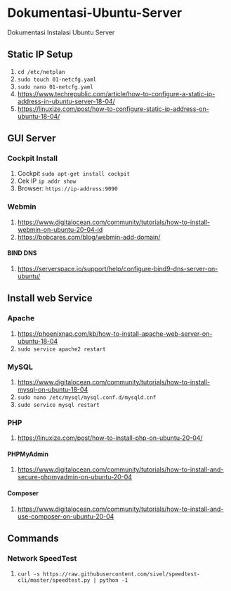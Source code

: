 # Dokumentasi-Ubuntu-Server

Dokumentasi Instalasi Ubuntu Server

## Static IP Setup

1. `cd /etc/netplan`
2. `sudo touch 01-netcfg.yaml`
3. `sudo nano 01-netcfg.yaml`
4. <https://www.techrepublic.com/article/how-to-configure-a-static-ip-address-in-ubuntu-server-18-04/>
5. <https://linuxize.com/post/how-to-configure-static-ip-address-on-ubuntu-18-04/>

## GUI Server

### Cockpit Install

1. Cockpit `sudo apt-get install cockpit`
2. Cek IP `ip addr show`
3. Browser: `https://ip-address:9090`

### Webmin

1. <https://www.digitalocean.com/community/tutorials/how-to-install-webmin-on-ubuntu-20-04-id>
2. <https://bobcares.com/blog/webmin-add-domain/>

#### BIND DNS

1. <https://serverspace.io/support/help/configure-bind9-dns-server-on-ubuntu/>

## Install web Service

### Apache

1. <https://phoenixnap.com/kb/how-to-install-apache-web-server-on-ubuntu-18-04>
2. `sudo service apache2 restart`

### MySQL

1. <https://www.digitalocean.com/community/tutorials/how-to-install-mysql-on-ubuntu-18-04>
2. `sudo nano /etc/mysql/mysql.conf.d/mysqld.cnf`
3. `sudo service mysql restart`

### PHP

1. <https://linuxize.com/post/how-to-install-php-on-ubuntu-20-04/>

#### PHPMyAdmin

1. <https://www.digitalocean.com/community/tutorials/how-to-install-and-secure-phpmyadmin-on-ubuntu-20-04>

#### Composer

1. <https://www.digitalocean.com/community/tutorials/how-to-install-and-use-composer-on-ubuntu-20-04>

## Commands

### Network SpeedTest

1. `curl -s https://raw.githubusercontent.com/sivel/speedtest-cli/master/speedtest.py | python -1`
